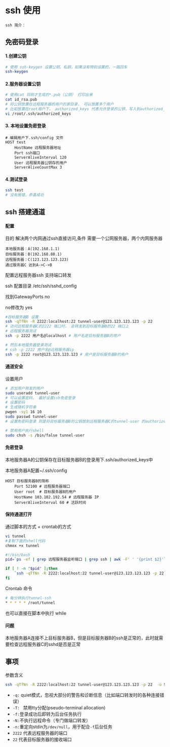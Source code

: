 # ssh 使用

`ssh 简介：`

## 免密码登录

#### 1.创建公钥

```bash
# 使用 ssh-keygen 设置公钥，私钥，如果没有特别设置的，一路回车
ssh-keygen 
```

#### 2.服务器设置公钥

```bash
# 使用cat 将刚才生成的*.pub（公钥） 打印出来
cat id_rsa.pub
# 将公钥放置在远程服务器的用户的家目录， 可以放置多个用户
# 比如放置在root用户下， authorized_keys 代表允许登录的公钥，写入到authorized_keys
vi /root/.ssh/authorized_keys 
```

#### 3. 本地设置免密登录

```
# 编辑用户下.ssh/config 文件
HOST test
    HostName 远程服务器地址
    Port ssh端口
    ServerAliveInterval 120
    User 远程服务器公钥存的用户
    ServerAliveCountMax 3
```

#### 4.测试登录

```bash
ssh test 
# 没有报错，恭喜成功
```

## ssh 搭建通道

#### 配置

目的 解决两个内网通过ssh直接访问,条件 需要一个公网服务器，两个内网服务器

```
本地服务器：A(192.168.1.1)
目标服务器：B(192.168.88.1)
远程服务器：C(123.123.123.123)
通过服务器C 达到A->C->B 
```

配置远程服务器ssh 支持端口转发

ssh 配置目录 /etc/ssh/sshd_config

找到GatewayPorts no

no修改为 yes

```bash
#目标服务器B 设置
ssh -qTfNn -R 2222:localhost:22 tunnel-user@123.123.123.123 -p 22
# 访问远程服务器C的2222 端口时， 会转发到目标服务器B的22 端口上
# 远程服务器测试
ssh -p 2222 用户名@localhost # 用户名是目标服务器B的用户

# 然后本地服务器登录测试
# ssh -p 2222 用户名@远程服务器ip 
ssh -p 2222 root@123.123.123.123 # 用户是目标服务器B的用户
```

#### 通道安全

设置用户

```bash
# 添加用户转发的用户
sudo useradd tunnel-user 
# 可以设置密码， 最好设置ssh免密登录
# 设置密码
# 生成随机字符串
pwgen -sy1 16 10
sudo passwd tunnel-user
# 设置免密码登录 则是将目标服务器B的公钥放到远程服务器C的tunnel-user 的authorized_keys

# 禁用用户执行shell
sudo chsh -s /bin/false tunnel-user
```

#### 免密登录

本地服务器A的公钥保存在目标服务器B的登录用下.ssh/authorized_keys中

本地服务器A配置~/.ssh/config

```
HOST 目标服务器B的简称
    Port 52100 # 远程服务器端口
    User root  # 目标服务器B的用户
    HostName 103.102.192.54 # 远程服务器 IP
    ServerAliveInterval 60 # 活跃时间
```

#### 保持通道打开

通过脚本的方式 + crontab的方式

```bash
vi tunnel
#复制下面的shell代码
chmox +x tunnel
```

```bash
#!/bin/bash
pid=`ps -ef | grep 远程服务器监听端口 | grep ssh | awk -F' ' '{print $2}'`

if [ ! -n "$pid" ];then
	`ssh -qTfNn -R 2222:localhost:22 tunnel-user@123.123.123.123 -p 22`
fi
```

Crontab 命令

```bash
# 每分钟执行tunnel-ssh
* * * * * /root/tunnel
```

也可以直接在脚本中执行 while

#### 问题

本地服务器A连接不上目标服务器B，但是目标服务器B的ssh是正常的，此时就需要检查远程服务器C的sshd是否是正常

## 事项

参数含义

```bash
ssh -qTfNn -R 2222:localhost:22 tunnel-user@123.123.123.123 -p 22  -o ServerAliveInterval=120
```

- `-q:`  quiet模式，忽视大部分的警告和诊断信息（比如端口转发时的各种连接错误）
- `-T: ` 禁用tty分配(pseudo-terminal allocation)
- `-f:`登录成功后即转为后台任务执行
- `-N:`不执行远程命令（专门做端口转发）
- `-n:`重定向stdin为`/dev/null`，用于配合`-f`后台任务
- `2222`  代表远程服务器的端口
- `22`  代表目标服务器的接收端口

